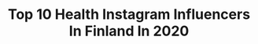 ---
title: Top 10 Health Instagram Influencers In Finland In 2020
description: >-
  Find top health Instagram influencers in Finland in 2020. Most popular hashtags: #korona #weekend #motivation #healthyfood.
platform: Instagram
profiles:
  - username: "petrakorpi"
    fullname: >-
      P E T R A  W
    location: "Finland"
    followers: 19938
    engagement: 751
    commentsToLikes: 0.081820
    id: ck13cwag72h8p0i19yuspamka
    verified: false
    hashtags: "#lahjavinkit, #happiness, #itcosmetics, #kauneussalaisuus"
  - username: "linden.emilia"
    fullname: >-
      Emilia Lindén Fitness Coach🇫🇮
    location: "Finland"
    followers: 36935
    engagement: 477
    commentsToLikes: 0.013668
    id: ck0w1mxq1k4n60i194231cxqm
    verified: false
    hashtags: "#vitaminerich, #springvibes, #mondaymood, #5minmeal"
  - username: "vilmabergenheim"
    fullname: >-
      Vilma Bergenheim
    location: "Finland"
    followers: 7743
    engagement: 577
    commentsToLikes: 0.060724
    id: ck15rhcxs7xtu0i1950h06xcx
    verified: false
    hashtags: "#lovemylumene, #womensday, #terveethiukset, #earthhour"
  - username: "karitatykka"
    fullname: >-
      KARITA TYKKÄ
    location: "Finland"
    followers: 46576
    engagement: 164
    commentsToLikes: 0.065925
    id: ck5q6dxxzwzzj0i11k4z9rmwf
    verified: false
    hashtags: "#healthylifestyle, #hypementfamily, #sunsweetluumu, #worldvision"
  - username: "petra.mustonen"
    fullname: >-
      Petra Mustonen | Fitness
    location: "Finland"
    followers: 2612
    engagement: 1989
    commentsToLikes: 0.050451
    id: ck6uhiee59amf0j719jqsu1n4
    verified: false
    hashtags: "#fitnessjourney, #solgar, #mypuls, #ad"
  - username: "johanna.tahtinen"
    fullname: >-
      JOHANNA 🤍
    location: "Finland"
    followers: 8112
    engagement: 1476
    commentsToLikes: 0.514814
    id: ck6uhi6h2999y0j711cdidlro
    verified: false
    hashtags: "#iciwfamily, #girls, #postpartumbody, #trainingmotivation"
  - username: "lindseybeljaars"
    fullname: >-
      Lindsey | lindseybeljaars.nl
    location: "Finland"
    followers: 11302
    engagement: 888
    commentsToLikes: 0.221605
    id: ck6trcmtwy8560j71u3lnjmju
    verified: false
    hashtags: "#pandoragarden, #fitnesslife, #bodyandbeastplan, #shotforpandora"
  - username: "hannalehi"
    fullname: >-
      
    location: "Finland"
    followers: 5675
    engagement: 931
    commentsToLikes: 0.076864
    id: ck8swn5ylelid0j783bpb0op3
    verified: false
    hashtags: "#calendargirl, #wandakalenteri, #arkimeikki, #myglamko"
  - username: "ttaruannikas"
    fullname: >-
      Taru Annika
    location: "Finland"
    followers: 2240
    engagement: 1508
    commentsToLikes: 0.435779
    id: ck6u6m0wngdro0j71gfciv63x
    verified: false
    hashtags: "#ministylefinland, #giveaway, #strong, #selflove"
  - username: "lottaharala"
    fullname: >-
      Lotta Harala
    location: "Finland"
    followers: 36939
    engagement: 635
    commentsToLikes: 0.037378
    id: ck5q5tezhuhw50i1174b4r3o2
    verified: true
    hashtags: "#hurdles, #tampereenpyrint, #nationals, #stepbystep"
---